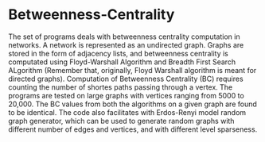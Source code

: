 # Betweenness-Centrality
The set of programs deals with betweenness centrality computation in networks. A network is represented as an undirected graph.
Graphs are stored in the form of adjacency lists, and betweenness centrality is computated using Floyd-Warshall Algorithm and Breadth First Search ALgorithm (Remember that, originally, Floyd Warshall algorithm is meant for directed graphs).
Computation of Betweenness Centrality (BC) requires counting the number of shortes paths passing through a vertex.
The programs are tested on large graphs with vertices ranging from 5000 to 20,000. The BC values from both the algorithms on a given graph are found to be identical.
The code also facilitates with Erdos-Renyi model random graph generator, which can be used to generate random graphs with different number of edges and vertices, and with different level sparseness. 

